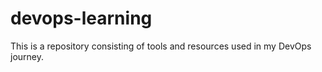 # devops-learning
This is a repository consisting of tools and resources used in my DevOps journey. 
